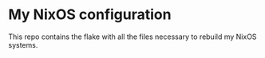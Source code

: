 # My NixOS configuration

This repo contains the flake with all the files necessary to rebuild my NixOS systems.
